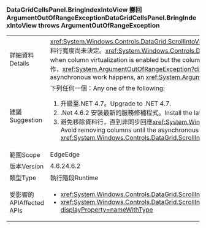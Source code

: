 ### <a name="datagridcellspanelbringindexintoview-throws-argumentoutofrangeexception"></a><span data-ttu-id="1701f-101">DataGridCellsPanel.BringIndexIntoView 擲回 ArgumentOutOfRangeException</span><span class="sxs-lookup"><span data-stu-id="1701f-101">DataGridCellsPanel.BringIndexIntoView throws ArgumentOutOfRangeException</span></span>

|   |   |
|---|---|
|<span data-ttu-id="1701f-102">詳細資料</span><span class="sxs-lookup"><span data-stu-id="1701f-102">Details</span></span>|<span data-ttu-id="1701f-103"><xref:System.Windows.Controls.DataGrid.ScrollIntoView(System.Object)> 將以非同步方式運作時啟用資料行的虛擬化，但資料行寬度尚未決定。</span><span class="sxs-lookup"><span data-stu-id="1701f-103"><xref:System.Windows.Controls.DataGrid.ScrollIntoView(System.Object)> will work asynchronously when column virtualization is enabled but the column widths have not yet been determined.</span></span>  <span data-ttu-id="1701f-104">如果資料行移除前非同步工作，<xref:System.ArgumentOutOfRangeException?displayProperty=name>可能會發生。</span><span class="sxs-lookup"><span data-stu-id="1701f-104">If columns are removed before the asynchronous work happens, an <xref:System.ArgumentOutOfRangeException?displayProperty=name> can occur.</span></span>|
|<span data-ttu-id="1701f-105">建議</span><span class="sxs-lookup"><span data-stu-id="1701f-105">Suggestion</span></span>|<span data-ttu-id="1701f-106">下列任何一個：</span><span class="sxs-lookup"><span data-stu-id="1701f-106">Any one of the following:</span></span><ol><li><span data-ttu-id="1701f-107">升級至.NET 4.7。</span><span class="sxs-lookup"><span data-stu-id="1701f-107">Upgrade to .NET 4.7.</span></span></li><li><span data-ttu-id="1701f-108">.Net 4.6.2 安裝最新的服務修補程式。</span><span class="sxs-lookup"><span data-stu-id="1701f-108">Install the latest servicing patch for .NET 4.6.2.</span></span></li><li><span data-ttu-id="1701f-109">避免移除資料行，直到非同步回應<xref:System.Windows.Controls.DataGrid.ScrollIntoView(System.Object)>已完成。</span><span class="sxs-lookup"><span data-stu-id="1701f-109">Avoid removing columns until the asynchronous response to <xref:System.Windows.Controls.DataGrid.ScrollIntoView(System.Object)> has completed.</span></span></li></ol>|
|<span data-ttu-id="1701f-110">範圍</span><span class="sxs-lookup"><span data-stu-id="1701f-110">Scope</span></span>|<span data-ttu-id="1701f-111">Edge</span><span class="sxs-lookup"><span data-stu-id="1701f-111">Edge</span></span>|
|<span data-ttu-id="1701f-112">版本</span><span class="sxs-lookup"><span data-stu-id="1701f-112">Version</span></span>|<span data-ttu-id="1701f-113">4.6.2</span><span class="sxs-lookup"><span data-stu-id="1701f-113">4.6.2</span></span>|
|<span data-ttu-id="1701f-114">類型</span><span class="sxs-lookup"><span data-stu-id="1701f-114">Type</span></span>|<span data-ttu-id="1701f-115">執行階段</span><span class="sxs-lookup"><span data-stu-id="1701f-115">Runtime</span></span>|
|<span data-ttu-id="1701f-116">受影響的 API</span><span class="sxs-lookup"><span data-stu-id="1701f-116">Affected APIs</span></span>|<ul><li><xref:System.Windows.Controls.DataGrid.ScrollIntoView(System.Object)?displayProperty=nameWithType></li><li><xref:System.Windows.Controls.DataGrid.ScrollIntoView(System.Object,System.Windows.Controls.DataGridColumn)?displayProperty=nameWithType></li></ul>|

